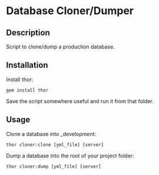 Database Cloner/Dumper
======================

Description
------------

Script to clone/dump a production database.

Installation
------------

Install thor:

    gem install thor

Save the script somewhere useful and run it from that folder.

Usage
-----

Clone a database into _development:

    thor cloner:clone [yml_file] [server]

Dump a database into the root of your project folder:

    thor cloner:dump [yml_file] [server]
